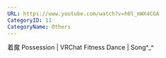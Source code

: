 ```yaml
---
URL: https://www.youtube.com/watch?v=h0l_mWX4CGA
CategoryID: 11
CategoryName: Others
---
```


着魔 Possession | VRChat Fitness Dance | Song^_^


